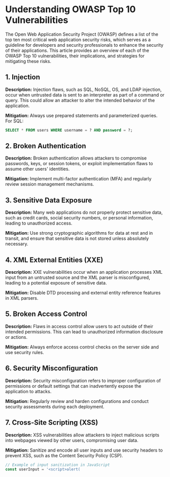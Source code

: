 # Understanding OWASP Top 10 Vulnerabilities

The Open Web Application Security Project (OWASP) defines a list of the top ten most critical web application security risks, which serves as a guideline for developers and security professionals to enhance the security of their applications. This article provides an overview of each of the OWASP Top 10 vulnerabilities, their implications, and strategies for mitigating these risks.

## 1. Injection

**Description:** Injection flaws, such as SQL, NoSQL, OS, and LDAP injection, occur when untrusted data is sent to an interpreter as part of a command or query. This could allow an attacker to alter the intended behavior of the application.

**Mitigation:** Always use prepared statements and parameterized queries. For SQL:

```sql
SELECT * FROM users WHERE username = ? AND password = ?;
```

## 2. Broken Authentication

**Description:** Broken authentication allows attackers to compromise passwords, keys, or session tokens, or exploit implementation flaws to assume other users' identities.

**Mitigation:** Implement multi-factor authentication (MFA) and regularly review session management mechanisms.

## 3. Sensitive Data Exposure

**Description:** Many web applications do not properly protect sensitive data, such as credit cards, social security numbers, or personal information, leading to unauthorized access.

**Mitigation:** Use strong cryptographic algorithms for data at rest and in transit, and ensure that sensitive data is not stored unless absolutely necessary.

## 4. XML External Entities (XXE)

**Description:** XXE vulnerabilities occur when an application processes XML input from an untrusted source and the XML parser is misconfigured, leading to a potential exposure of sensitive data.

**Mitigation:** Disable DTD processing and external entity reference features in XML parsers.

## 5. Broken Access Control

**Description:** Flaws in access control allow users to act outside of their intended permissions. This can lead to unauthorized information disclosure or actions.

**Mitigation:** Always enforce access control checks on the server side and use security rules.

## 6. Security Misconfiguration

**Description:** Security misconfiguration refers to improper configuration of permissions or default settings that can inadvertently expose the application to attacks.

**Mitigation:** Regularly review and harden configurations and conduct security assessments during each deployment.

## 7. Cross-Site Scripting (XSS)

**Description:** XSS vulnerabilities allow attackers to inject malicious scripts into webpages viewed by other users, compromising user data.

**Mitigation:** Sanitize and encode all user inputs and use security headers to prevent XSS, such as the Content Security Policy (CSP).

```javascript
// Example of input sanitization in JavaScript
const userInput = '<script>alert(
